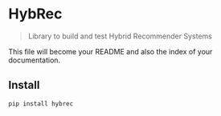 
<!--

#################################################
### THIS FILE WAS AUTOGENERATED! DO NOT EDIT! ###
#################################################
# file to edit: index.ipynb
# command to build the docs after a change: nbdev_build_docs

-->

# HybRec

> Library to build and test Hybrid Recommender Systems


This file will become your README and also the index of your documentation.

## Install

`pip install hybrec`

